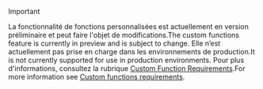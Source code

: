 > [!IMPORTANT]
> <span data-ttu-id="5a17b-101">La fonctionnalité de fonctions personnalisées est actuellement en version préliminaire et peut faire l'objet de modifications.</span><span class="sxs-lookup"><span data-stu-id="5a17b-101">The custom functions feature is currently in preview and is subject to change.</span></span> <span data-ttu-id="5a17b-102">Elle n’est actuellement pas prise en charge dans les environnements de production.</span><span class="sxs-lookup"><span data-stu-id="5a17b-102">It is not currently supported for use in production environments.</span></span> <span data-ttu-id="5a17b-103">Pour plus d'informations, consultez la rubrique [Custom Function Requirements](../excel/custom-functions-requirements.md).</span><span class="sxs-lookup"><span data-stu-id="5a17b-103">For more information see [Custom functions requirements](../excel/custom-functions-requirements.md).</span></span>
